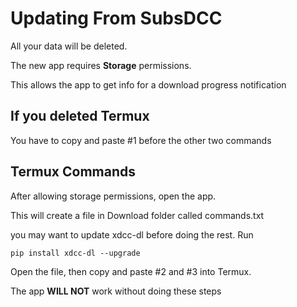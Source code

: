 # Updating From SubsDCC

All your data will be deleted. 

The new app requires **Storage** permissions.

This allows the app to get info for a download progress notification

## If you deleted Termux

You have to copy and paste #1 before the other two commands

## Termux Commands

After allowing storage permissions, open the app.

This will create a file in Download folder called commands.txt

you may want to update xdcc-dl before doing the rest. Run

`pip install xdcc-dl --upgrade`

Open the file, then copy and paste #2 and #3 into Termux.

The app **WILL NOT** work without doing these steps
